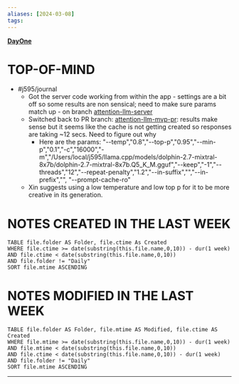 ```yaml
---
aliases: [2024-03-08]
tags: 
---
```

**[DayOne](dayone://open?date=2024-03-08)**

# TOP-OF-MIND
- #j595/journal 
	- Got the server code working from within the app - settings are a bit off so some results are non sensical; need to make sure params match up - on branch <u>attention-llm-server</u>
	- Switched back to PR branch: <u>attention-llm-mvp-pr</u>: results make sense but it seems like the cache is not getting created so responses are taking ~12 secs. Need to figure out why
		- Here are the params: "--temp","0.8","--top-p","0.95","--min-p","0.1","-c","16000","-m","/Users/local/j595/llama.cpp/models/dolphin-2.7-mixtral-8x7b/dolphin-2.7-mixtral-8x7b.Q5_K_M.gguf","--keep","-1","--threads","12","--repeat-penalty","1.2","--in-suffix","","--in-prefix","", "--prompt-cache-ro"
	- Xin suggests using a low temperature and low top p for it to be more creative in its generation.

# NOTES CREATED IN THE LAST WEEK
``` dataview
TABLE file.folder AS Folder, file.ctime As Created
WHERE file.ctime >= date(substring(this.file.name,0,10)) - dur(1 week) 
AND file.ctime < date(substring(this.file.name,0,10)) 
AND file.folder != "Daily"
SORT file.mtime ASCENDING
```

# NOTES MODIFIED IN THE LAST WEEK
``` dataview
TABLE file.folder AS Folder, file.mtime AS Modified, file.ctime AS Created
WHERE file.mtime >= date(substring(this.file.name,0,10)) - dur(1 week)
AND file.mtime < date(substring(this.file.name,0,10))
AND file.ctime < date(substring(this.file.name,0,10)) - dur(1 week)
AND file.folder != "Daily"
SORT file.mtime ASCENDING
```
---
